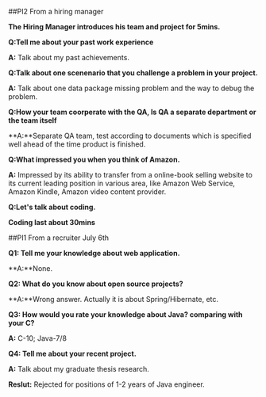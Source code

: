 ##PI2 From a hiring manager

**The Hiring Manager introduces his team and project for 5mins.**

**Q:Tell me about your past work experience**

**A:** Talk about my past achievements.

**Q:Talk about one scenenario that you challenge a problem in your project.**

**A:** Talk about one data package missing problem and the way to debug the problem.

**Q:How your team coorperate with the QA, Is QA a separate department or the team itself**

**A:**Separate QA team, test according to documents which is specified well ahead of the time product is finished. 

**Q:What impressed you when you think of Amazon.**

**A:** Impressed by its ability to transfer from a online-book selling website to its current leading position in various area, like Amazon Web Service, Amazon Kindle, Amazon video content provider. 

**Q:Let's talk about coding.**

**Coding last about 30mins**

##PI1 From a recruiter July 6th

**Q1: Tell me your knowledge about web application.**

**A:**None.

**Q2: What do you know about open source projects?**

**A:**Wrong answer. Actually it is about Spring/Hibernate, etc. 

**Q3: How would you rate your knowledge about Java? comparing with your C?**

**A:** C-10;  Java-7/8

**Q4: Tell me about your recent project.**

**A:** Talk about my graduate thesis research. 

**Reslut:** Rejected for positions of 1-2 years of Java engineer.


